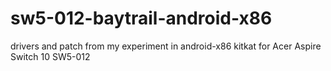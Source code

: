 # sw5-012-baytrail-android-x86
drivers and patch from my experiment in android-x86 kitkat for Acer Aspire Switch 10 SW5-012
